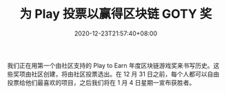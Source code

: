 ﻿---
title: "为 Play 投票以赢得区块链 GOTY 奖"
date: 2020-12-23T21:57:40+08:00
lastmod: 2020-12-23T16:45:40+08:00
draft: false
authors: ["Tony"]
description: "我们正在用第一个由社区支持的 Play to Earn 年度区块链游戏奖来书写历史。这些奖项由社区创建，将由社区投票选出。在 12 月 31 日之前，每个人都可以自由投票给他们最喜欢的项目，之后我们将在 1 月 4 日星期一宣布获胜者。"
featuredImage: "vote-for-play-to-earn-blockchain-goty-awards.png"
tags: ["Virtual World","虚拟世界","Play to Earn"]
categories: ["news"]
news: ["虚拟世界"]
weight: 
lightgallery: true
pinned: false
recommend: false
recommend1: false
---

我们正在用第一个由社区支持的 Play to Earn 年度区块链游戏奖来书写历史。这些奖项由社区创建，将由社区投票选出。在 12 月 31 日之前，每个人都可以自由投票给他们最喜欢的项目，之后我们将在 1 月 4 日星期一宣布获胜者。

<!--more-->

